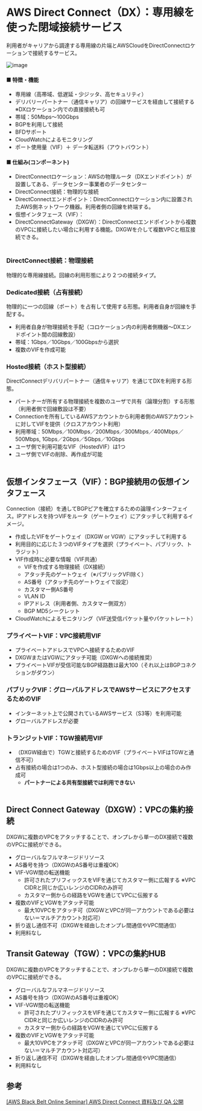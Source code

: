 # AWS Direct Connect（DX）：専用線を使った閉域接続サービス
利用者がキャリアから調達する専用線の片端とAWSCloudをDirectConnectロケーションで接続するサービス。

![image](https://github.com/user-attachments/assets/5ddf43c3-eb1e-4f7d-8d86-c5d10364b5f3)


#### ■ 特徴・機能
- 専用線（高帯域、低遅延・少ジッタ、高セキュリティ）
- デリバリーパートナー（通信キャリア）の回線サービスを経由して接続する ※DXロケーション内での直接接続も可
- 帯域：50Mbps～100Gbps
- BGPを利用して接続
- BFDサポート
- CloudWatchによるモニタリング
- ポート使用量（VIF）＋ データ転送料（アウトバウント）


#### ■ 仕組み(コンポーネント)
- DirectConnectロケーション：AWSの物理ルータ（DXエンドポイント）が設置してある、データセンター事業者のデータセンター
- DirectConnect接続：物理的な接続
- DirectConnectエンドポイント：DirectConnectロケーション内に設置されたAWS側ネットワーク機器。利用者側の回線を終端する。
- 仮想インタフェース（VIF）：
- DirectConnectGateway（DXGW）：DirectConnectエンドポイントから複数のVPCに接続したい場合に利用する機能。DXGWを介して複数VPCと相互接続できる。
<br><br>

### DirectConnect接続：物理接続
物理的な専用線接続。回線の利用形態により２つの接続タイプ。
### Dedicated接続（占有接続）
物理的に一つの回線（ポート）を占有して使用する形態。利用者自身が回線を手配する。
- 利用者自身が物理接続を手配（コロケーション内の利用者側機器～DXエンドポイント間の回線敷設） 
- 帯域：1Gbps／10Gbps／100Gbpsから選択
- 複数のVIFを作成可能

### Hosted接続（ホスト型接続）
DirectConnectデリバリパートナー（通信キャリア）を通じてDXを利用する形態。
- パートナーが所有する物理接続を複数のユーザで共有（論理分割）する形態（利用者側で回線敷設は不要）
- Connectionを所有しているAWSアカウントから利用者側のAWSアカウントに対してVIFを提供（クロスアカウント利用）
- 利用帯域：50Mbps／100Mbps／200Mbps／300Mbps／400Mbps／500Mbps, 1Gbps／2Gbps／5Gbps／10Gbps
- ユーザ側で利用可能なVIF（HostedVIF）は1つ
- ユーザ側でVIFの削除、再作成が可能
<br><br>

## 仮想インタフェース（VIF）：BGP接続用の仮想インタフェース
Connection（接続）を通してBGPピアを確立するための論理インターフェイス。IPアドレスを持つVIFをルータ（ゲートウェイ）にアタッチして利用するイメージ。
- 作成したVIFをゲートウェイ（DXGW or VGW）にアタッチして利用する
- 利用目的に応じた３つのVIFタイプを選択（プライベート、パブリック、トラジット）
- VIF作成時に必要な情報（VIF共通）
  - VIFを作成する物理接続（DX接続） 
  - アタッチ先のゲートウェイ（※パブリックVFI除く）
  - AS番号（アタッチ先のゲートウェイで設定）
  - カスタマー側AS番号
  - VLAN ID
  - IPアドレス（利用者側、カスタマー側双方）
  - BGP MD5シークレット
- CloudWatchによるモニタリング（VIF送受信パケット量やパケットレート）

### プライベートVIF：VPC接続用VIF
- プライベートアドレスでVPCへ接続するためのVIF
- DXGWまたはVGWにアタッチ可能（DXGWへの接続推奨）
- プライベートVIFが受信可能なBGP経路数は最大100（それ以上はBGPコネクションがダウン）

### パブリックVIF：グローバルアドレスでAWSサービスにアクセスするためのVIF
- インターネット上で公開されているAWSサービス（S3等）を利用可能
- グローバルアドレスが必要

### トランジットVIF：TGW接続用VIF
- （DXGW経由で）TGWと接続するためのVIF（プライベートVIFはTGWと通信不可）
- 占有接続の場合は1つのみ、ホスト型接続の場合は1Gbps以上の場合のみ作成可
  - **パートナーによる共有型接続では利用できない**
<br><br>

## Direct Connect Gateway（DXGW）：VPCの集約接続
DXGWに複数のVPCをアタッチすることで、オンプレから単一のDX接続で複数のVPCに接続ができる。
- グローバルなフルマネージドリソース
- AS番号を持つ（DXGWのAS番号は重複OK）
- VIF-VGW間の転送機能
  - 許可されたプリフィックスをVIFを通じてカスタマー側に広報する ※VPC CIDRと同じか広いレンジのCIDRのみ許可
  - カスタマー側からの経路をVGWを通じてVPCに伝搬する
- 複数のVIFとVGWをアタッチ可能
  - 最大10VPCをアタッチ可（DXGWとVPCが同一アカウントである必要はない＝マルチアカウント対応可） 
- 折り返し通信不可（DXGWを経由したオンプレ間通信やVPC間通信）
- 利用料なし

## Transit Gateway（TGW）：VPCの集約HUB
DXGWに複数のVPCをアタッチすることで、オンプレから単一のDX接続で複数のVPCに接続ができる。
- グローバルなフルマネージドリソース
- AS番号を持つ（DXGWのAS番号は重複OK）
- VIF-VGW間の転送機能
  - 許可されたプリフィックスをVIFを通じてカスタマー側に広報する ※VPC CIDRと同じか広いレンジのCIDRのみ許可
  - カスタマー側からの経路をVGWを通じてVPCに伝搬する
- 複数のVIFとVGWをアタッチ可能
  - 最大10VPCをアタッチ可（DXGWとVPCが同一アカウントである必要はない＝マルチアカウント対応可） 
- 折り返し通信不可（DXGWを経由したオンプレ間通信やVPC間通信）
- 利用料なし



## 参考
[[AWS Black Belt Online Seminar] AWS Direct Connect 資料及び QA 公開](https://aws.amazon.com/jp/blogs/news/webinar-bb-awsdirectconnect-2021/)
  
